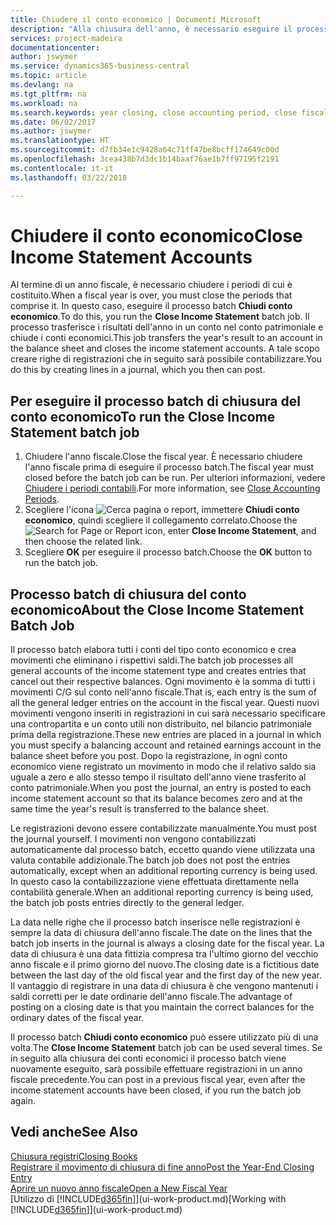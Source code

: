 ```yaml
---
title: Chiudere il conto economico | Documenti Microsoft
description: "Alla chiusura dell'anno, è necessario eseguire il processo batch Chiudi conto economico per chiudere i periodi contabili che costituiscono l'anno fiscale."
services: project-madeira
documentationcenter: 
author: jswymer
ms.service: dynamics365-business-central
ms.topic: article
ms.devlang: na
ms.tgt_pltfrm: na
ms.workload: na
ms.search.keywords: year closing, close accounting period, close fiscal year, bank account detailed trial balance
ms.date: 06/02/2017
ms.author: jswymer
ms.translationtype: HT
ms.sourcegitcommit: d7fb34e1c9428a64c71ff47be8bcff174649c00d
ms.openlocfilehash: 3cea438b7d3dc1b14baaf76ae1b7ff97195f2191
ms.contentlocale: it-it
ms.lasthandoff: 03/22/2018

---
```

# <a name="close-income-statement-accounts"></a><span data-ttu-id="f1874-103">Chiudere il conto economico</span><span class="sxs-lookup"><span data-stu-id="f1874-103">Close Income Statement Accounts</span></span>
<span data-ttu-id="f1874-104">Al termine di un anno fiscale, è necessario chiudere i periodi di cui è costituito.</span><span class="sxs-lookup"><span data-stu-id="f1874-104">When a fiscal year is over, you must close the periods that comprise it.</span></span> <span data-ttu-id="f1874-105">In questo caso, eseguire il processo batch **Chiudi conto economico**.</span><span class="sxs-lookup"><span data-stu-id="f1874-105">To do this, you run the **Close Income Statement** batch job.</span></span> <span data-ttu-id="f1874-106">Il processo trasferisce i risultati dell'anno in un conto nel conto patrimoniale e chiude i conti economici.</span><span class="sxs-lookup"><span data-stu-id="f1874-106">This job transfers the year's result to an account in the balance sheet and closes the income statement accounts.</span></span> <span data-ttu-id="f1874-107">A tale scopo creare righe di registrazioni che in seguito sarà possibile contabilizzare.</span><span class="sxs-lookup"><span data-stu-id="f1874-107">You do this by creating lines in a journal, which you then can post.</span></span>

## <a name="to-run-the-close-income-statement-batch-job"></a><span data-ttu-id="f1874-108">Per eseguire il processo batch di chiusura del conto economico</span><span class="sxs-lookup"><span data-stu-id="f1874-108">To run the Close Income Statement batch job</span></span>
1. <span data-ttu-id="f1874-109">Chiudere l'anno fiscale.</span><span class="sxs-lookup"><span data-stu-id="f1874-109">Close the fiscal year.</span></span> <span data-ttu-id="f1874-110">È necessario chiudere l'anno fiscale prima di eseguire il processo batch.</span><span class="sxs-lookup"><span data-stu-id="f1874-110">The fiscal year must closed before the batch job can be run.</span></span> <span data-ttu-id="f1874-111">Per ulteriori informazioni, vedere [Chiudere i periodi contabili](year-close-account-periods.md).</span><span class="sxs-lookup"><span data-stu-id="f1874-111">For more information, see [Close Accounting Periods](year-close-account-periods.md).</span></span>
2. <span data-ttu-id="f1874-112">Scegliere l'icona ![Cerca pagina o report](media/ui-search/search_small.png "icona Cerca pagina o report"), immettere **Chiudi conto economico**, quindi scegliere il collegamento correlato.</span><span class="sxs-lookup"><span data-stu-id="f1874-112">Choose the ![Search for Page or Report](media/ui-search/search_small.png "Search for Page or Report icon") icon, enter **Close Income Statement**, and then choose the related link.</span></span>
3. <span data-ttu-id="f1874-113">Scegliere **OK** per eseguire il processo batch.</span><span class="sxs-lookup"><span data-stu-id="f1874-113">Choose the **OK** button to run the batch job.</span></span>

## <a name="about-the-close-income-statement-batch-job"></a><span data-ttu-id="f1874-114">Processo batch di chiusura del conto economico</span><span class="sxs-lookup"><span data-stu-id="f1874-114">About the Close Income Statement Batch Job</span></span>
<span data-ttu-id="f1874-115">Il processo batch elabora tutti i conti del tipo conto economico e crea movimenti che eliminano i rispettivi saldi.</span><span class="sxs-lookup"><span data-stu-id="f1874-115">The batch job processes all general accounts of the income statement type and creates entries that cancel out their respective balances.</span></span> <span data-ttu-id="f1874-116">Ogni movimento è la somma di tutti i movimenti C/G sul conto nell'anno fiscale.</span><span class="sxs-lookup"><span data-stu-id="f1874-116">That is, each entry is the sum of all the general ledger entries on the account in the fiscal year.</span></span> <span data-ttu-id="f1874-117">Questi nuovi movimenti vengono inseriti in registrazioni in cui sarà necessario specificare una contropartita e un conto utili non distribuito, nel bilancio patrimoniale prima della registrazione.</span><span class="sxs-lookup"><span data-stu-id="f1874-117">These new entries are placed in a journal in which you must specify a balancing account and retained earnings account in the balance sheet before you post.</span></span> <span data-ttu-id="f1874-118">Dopo la registrazione, in ogni conto economico viene registrato un movimento in modo che il relativo saldo sia uguale a zero e allo stesso tempo il risultato dell'anno viene trasferito al conto patrimoniale.</span><span class="sxs-lookup"><span data-stu-id="f1874-118">When you post the journal, an entry is posted to each income statement account so that its balance becomes zero and at the same time the year's result is transferred to the balance sheet.</span></span>

<span data-ttu-id="f1874-119">Le registrazioni devono essere contabilizzate manualmente.</span><span class="sxs-lookup"><span data-stu-id="f1874-119">You must post the journal yourself.</span></span> <span data-ttu-id="f1874-120">I movimenti non vengono contabilizzati automaticamente dal processo batch, eccetto quando viene utilizzata una valuta contabile addizionale.</span><span class="sxs-lookup"><span data-stu-id="f1874-120">The batch job does not post the entries automatically, except when an additional reporting currency is being used.</span></span> <span data-ttu-id="f1874-121">In questo caso la contabilizzazione viene effettuata direttamente nella contabilità generale.</span><span class="sxs-lookup"><span data-stu-id="f1874-121">When an additional reporting currency is being used, the batch job posts entries directly to the general ledger.</span></span>

<span data-ttu-id="f1874-122">La data nelle righe che il processo batch inserisce nelle registrazioni è sempre la data di chiusura dell'anno fiscale.</span><span class="sxs-lookup"><span data-stu-id="f1874-122">The date on the lines that the batch job inserts in the journal is always a closing date for the fiscal year.</span></span> <span data-ttu-id="f1874-123">La data di chiusura è una data fittizia compresa tra l'ultimo giorno del vecchio anno fiscale e il primo giorno del nuovo.</span><span class="sxs-lookup"><span data-stu-id="f1874-123">The closing date is a fictitious date between the last day of the old fiscal year and the first day of the new year.</span></span> <span data-ttu-id="f1874-124">Il vantaggio di registrare in una data di chiusura è che vengono mantenuti i saldi corretti per le date ordinarie dell'anno fiscale.</span><span class="sxs-lookup"><span data-stu-id="f1874-124">The advantage of posting on a closing date is that you maintain the correct balances for the ordinary dates of the fiscal year.</span></span>

<span data-ttu-id="f1874-125">Il processo batch **Chiudi conto economico** può essere utilizzato più di una volta.</span><span class="sxs-lookup"><span data-stu-id="f1874-125">The **Close Income Statement** batch job can be used several times.</span></span> <span data-ttu-id="f1874-126">Se in seguito alla chiusura dei conti economici il processo batch viene nuovamente eseguito, sarà possibile effettuare registrazioni in un anno fiscale precedente.</span><span class="sxs-lookup"><span data-stu-id="f1874-126">You can post in a previous fiscal year, even after the income statement accounts have been closed, if you run the batch job again.</span></span>

## <a name="see-also"></a><span data-ttu-id="f1874-127">Vedi anche</span><span class="sxs-lookup"><span data-stu-id="f1874-127">See Also</span></span>
[<span data-ttu-id="f1874-128">Chiusura registri</span><span class="sxs-lookup"><span data-stu-id="f1874-128">Closing Books</span></span>](year-close-books.md)  
[<span data-ttu-id="f1874-129">Registrare il movimento di chiusura di fine anno</span><span class="sxs-lookup"><span data-stu-id="f1874-129">Post the Year-End Closing Entry</span></span>](year-how-post-year-end-close-entry.md)  
[<span data-ttu-id="f1874-130">Aprire un nuovo anno fiscale</span><span class="sxs-lookup"><span data-stu-id="f1874-130">Open a New Fiscal Year</span></span>](finance-how-open-new-fiscal-year.md)  
<span data-ttu-id="f1874-131">[Utilizzo di [!INCLUDE[d365fin](includes/d365fin_md.md)]](ui-work-product.md)</span><span class="sxs-lookup"><span data-stu-id="f1874-131">[Working with [!INCLUDE[d365fin](includes/d365fin_md.md)]](ui-work-product.md)</span></span>

